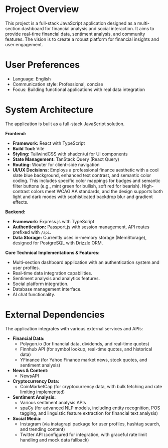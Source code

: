 # Project Overview

This project is a full-stack JavaScript application designed as a multi-section dashboard for financial analysis and social interaction. It aims to provide real-time financial data, sentiment analysis, and community features. The vision is to create a robust platform for financial insights and user engagement.

# User Preferences

- Language: English
- Communication style: Professional, concise
- Focus: Building functional applications with real data integration

# System Architecture

The application is built as a full-stack JavaScript solution.

**Frontend:**
- **Framework:** React with TypeScript
- **Build Tool:** Vite
- **Styling:** TailwindCSS with shadcn/ui for UI components
- **State Management:** TanStack Query (React Query)
- **Routing:** Wouter for client-side navigation
- **UI/UX Decisions:** Employs a professional finance aesthetic with a cool slate blue background, enhanced text contrast, and semantic color coding. This includes specific color mappings for badges and semantic filter buttons (e.g., mint green for bullish, soft red for bearish). High-contrast colors meet WCAG AA standards, and the design supports both light and dark modes with sophisticated backdrop blur and gradient effects.

**Backend:**
- **Framework:** Express.js with TypeScript
- **Authentication:** Passport.js with session management, API routes prefixed with `/api`.
- **Data Storage:** Currently uses in-memory storage (MemStorage), designed for PostgreSQL with Drizzle ORM.

**Core Technical Implementations & Features:**
- Multi-section dashboard application with an authentication system and user profiles.
- Real-time data integration capabilities.
- Sentiment analysis and analytics features.
- Social platform integration.
- Database management interface.
- AI chat functionality.

# External Dependencies

The application integrates with various external services and APIs:

- **Financial Data:**
    - Polygon.io (for financial data, dividends, and real-time quotes)
    - Finnhub API (for symbol lookup, real-time quotes, and historical data)
    - YFinance (for Yahoo Finance market news, stock quotes, and sentiment analysis)
- **News & Content:**
    - NewsAPI
- **Cryptocurrency Data:**
    - CoinMarketCap (for cryptocurrency data, with bulk fetching and rate limiting implemented)
- **Sentiment Analysis:**
    - Various sentiment analysis APIs
    - spaCy (for advanced NLP models, including entity recognition, POS tagging, and linguistic feature extraction for financial text analysis)
- **Social Media:**
    - Instagram (via instagrapi package for user profiles, hashtag search, and trending content)
    - Twitter API (configured for integration, with graceful rate limit handling and mock data fallback)